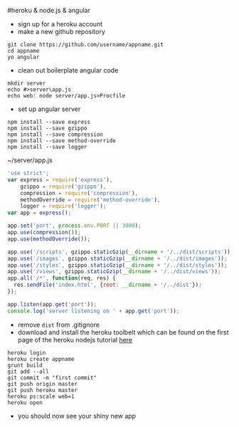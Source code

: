 #heroku & node.js & angular

* sign up for a heroku account
* make a new github repository

```dos
git clone https://github.com/username/appname.git
cd appname
yo angular

```

* clean out boilerplate angular code

```dos
mkdir server
echo #>server\app.js
echo web: node server/app.js>Procfile
```
* set up angular server

```dos
npm install --save express
npm install --save gzippo
npm install --save compression
npm install --save method-override
npm install --save logger
```
~/server/app.js
```javascript
'use strict';
var express = require('express'),
    gzippo = require('gzippo'),
    compression = require('compression'),
    methodOverride = require('method-override'),
    logger = require('logger');
var app = express();

app.set('port', process.env.PORT || 3000);
app.use(compression());
app.use(methodOverride());

app.use('/scripts', gzippo.staticGzip(__dirname + '/../dist/scripts'));
app.use('/images', gzippo.staticGzip(__dirname + '/../dist/images'));
app.use('/styles', gzippo.staticGzip(__dirname + '/../dist/styles'));
app.use('/views', gzippo.staticGzip(__dirname + '/../dist/views'));
app.all('/*', function(req, res) {
  res.sendFile('index.html', {root: __dirname + '/../dist'});
});  

app.listen(app.get('port'));
console.log('server listening on ' + app.get('port'));
```
* remove `dist` from .gitignore
* download and install the heroku toolbelt which can be found on the first page of the heroku nodejs tutorial [here](https://devcenter.heroku.com/articles/getting-started-with-nodejs#set-up)

```dos
heroku login
heroku create appname
grunt build
git add --all
git commit -m "first commit"
git push origin master
git push heroku master
heroku ps:scale web=1
heroku open
```
* you should now see your shiny new app